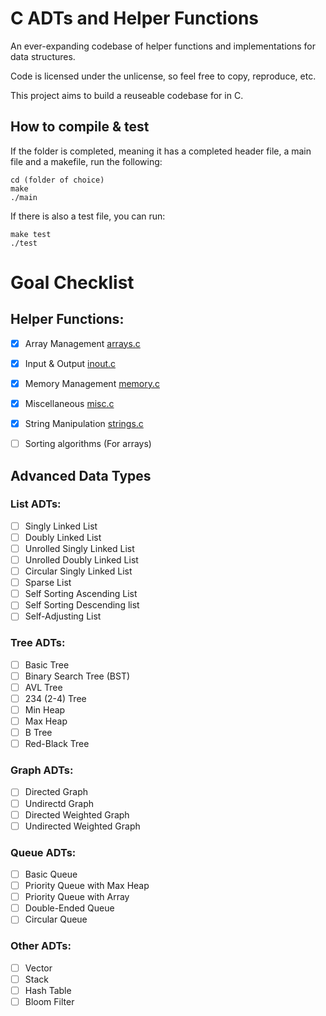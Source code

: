 # C ADTs and Helper Functions

An ever-expanding codebase of helper functions and implementations for data structures.

Code is licensed under the unlicense, so feel free to copy, reproduce, etc.

This project aims to build a reuseable codebase for in C.

## How to compile & test

If the folder is completed, meaning it has a completed header file, a main file and a makefile, run the following:
```
cd (folder of choice)
make
./main
```
If there is also a test file, you can run:
```
make test
./test
```

# Goal Checklist


## Helper Functions:
- [x] Array Management [arrays.c](Helper_Functions/Array_Management/arrays.c)
- [x] Input & Output [inout.c](Helper_Functions/Input_Output/inout.c)
- [x] Memory Management [memory.c](Helper_Functions/Memory_Management/memory.c)
- [x] Miscellaneous [misc.c](Helper_Functions/Miscellaneous/misc.c)
- [x] String Manipulation [strings.c](Helper/Functions/String_Manipulation/strings.c)
- [ ] Sorting algorithms (For arrays)


## Advanced Data Types

### List ADTs:
- [ ] Singly Linked List
- [ ] Doubly Linked List
- [ ] Unrolled Singly Linked List
- [ ] Unrolled Doubly Linked List
- [ ] Circular Singly Linked List
- [ ] Sparse List
- [ ] Self Sorting Ascending List
- [ ] Self Sorting Descending list
- [ ] Self-Adjusting List

### Tree ADTs:
- [ ] Basic Tree
- [ ] Binary Search Tree (BST)
- [ ] AVL Tree
- [ ] 234 (2-4) Tree
- [ ] Min Heap
- [ ] Max Heap
- [ ] B Tree
- [ ] Red-Black Tree

### Graph ADTs:
- [ ] Directed Graph
- [ ] Undirectd Graph
- [ ] Directed Weighted Graph
- [ ] Undirected Weighted Graph

### Queue ADTs:
- [ ] Basic Queue
- [ ] Priority Queue with Max Heap
- [ ] Priority Queue with Array
- [ ] Double-Ended Queue
- [ ] Circular Queue

### Other ADTs:
- [ ] Vector
- [ ] Stack
- [ ] Hash Table
- [ ] Bloom Filter

